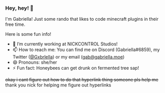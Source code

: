 ### Hey, hey! 👋

I'm Gabriella! Just some rando that likes to code minecraft plugins in their free time.

Here is some fun info!

- 🔭 I’m currently working at NICKCONTROL Studios!
- 📫 How to reach me: You can find me on Discord (Gabriella#6859), my Twitter ([@Gxbrlella](twitter.com/Gxbrlella)) or my email (gab@gabriella.moe)
- 😄 Pronouns: she/her
- ⚡ Fun fact: Honeybees can get drunk on fermented tree sap!


~~okay i cant figure out how to do that hyperlink thing someone pls help me~~
thank you nick for helping me figure out hyperlinks
